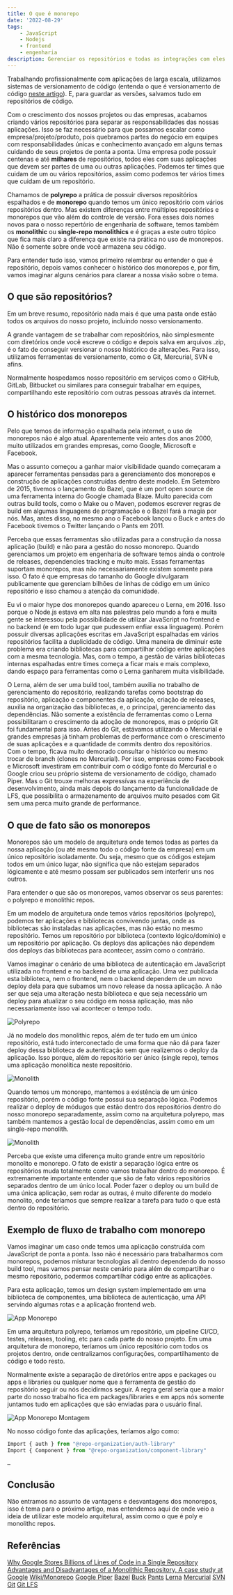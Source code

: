 ```yaml
---
title: O que é monorepo
date: '2022-08-29'
tags:
    - JavaScript
    - Nodejs
    - frontend
    - engenharia
description: Gerenciar os repositórios e todas as integrações com eles em grandes projetos pode se tornar complexo e trabalhoso. Existem práticas que podem nos ajudar a facilitar este processo e os monorepos podem nos ajudar bastante nisso.
---
```


Trabalhando profissionalmente com aplicações de larga escala, utilizamos sistemas de versionamento de código (entenda o que é versionamento de código [neste artigo](/posts/introdução-a-versionamento-de-código-e-conhecendo-o-git/)). E, para guardar as versões, salvamos tudo em repositórios de código.

Com o crescimento dos nossos projetos ou das empresas, acabamos criando vários repositórios para separar as responsabilidades das nossas aplicações. Isso se faz necessário para que possamos escalar como empresa/projeto/produto, pois quebramos partes do negócio em equipes com responsabilidades únicas e conhecimento avançado em alguns temas cuidando de seus projetos de ponta a ponta. Uma empresa pode possuir centenas e até **milhares** de repositórios, todos eles com suas aplicações que devem ser partes de uma ou outras aplicações. Podemos ter times que cuidam de um ou vários repositórios, assim como podemos ter vários times que cuidam de um repositório.

Chamamos de **polyrepo** a prática de possuir diversos repositórios espalhados e de **monorepo** quando temos um único repositório com vários repositórios dentro. Mas existem diferenças entre múltiplos repositórios e monorepos que vão além do controle de versão. Fora esses dois nomes novos para o nosso repertório de engenharia de software, temos também os **monolithic** ou **single-repo monolithics** e é graças a este outro tópico que fica mais claro a diferença que existe na prática no uso de monorepos. Não é somente sobre onde você armazena seu código.

Para entender tudo isso, vamos primeiro relembrar ou entender o que é repositório, depois vamos conhecer o histórico dos monorepos e, por fim, vamos imaginar alguns cenários para clarear a nossa visão sobre o tema.

## O que são repositórios?

Em um breve resumo, repositório nada mais é que uma pasta onde estão todos os arquivos do nosso projeto, incluindo nosso versionamento.

A grande vantagem de se trabalhar com repositórios, não simplesmente com diretórios onde você escreve o código e depois salva em arquivos .zip, é o fato de conseguir versionar o nosso histórico de alterações. Para isso, utilizamos ferramentas de versionamento, como o Git, Mercurial, SVN e afins.

Normalmente hospedamos nosso repositório em serviços como o GitHub, GitLab, Bitbucket ou similares para conseguir trabalhar em equipes, compartilhando este repositório com outras pessoas através da internet.

## O histórico dos monorepos

Pelo que temos de informação espalhada pela internet, o uso de monorepos não é algo atual. Aparentemente veio antes dos anos 2000, muito utilizados em grandes empresas, como Google, Microsoft e Facebook.

Mas o assunto começou a ganhar maior visibilidade quando começaram a aparecer ferramentas pensadas para a gerenciamento dos monorepos e construção de aplicações construídas dentro deste modelo.
Em Setembro de 2015, tivemos o lançamento do Bazel, que é um port open source de uma ferramenta interna do Google chamada Blaze. Muito parecida com outras build tools, como o Make ou o Maven, podemos escrever regras de build em algumas linguagens de programação e o Bazel fará a magia por nós. Mas, antes disso, no mesmo ano o Facebook lançou o Buck e antes do Facebook tivemos o Twitter lançando o Pants em 2011.

Perceba que essas ferramentas são utilizadas para a construção da nossa aplicação (build) e não para a gestão do nosso monorepo. Quando gerenciamos um projeto em engenharia de software temos ainda o controle de releases, dependencies tracking e muito mais. Essas ferramentas suportam monorepos, mas não necessariamente existem somente para isso. O fato é que empresas do tamanho do Google divulgaram publicamente que gerenciam bilhões de linhas de código em um único repositório e isso chamou a atenção da comunidade.

Eu vi o maior hype dos monorepos quando apareceu o Lerna, em 2016. Isso porque o Node.js estava em alta nas palestras pelo mundo a fora e muita gente se interessou pela possibilidade de utilizar JavaScript no frontend e no backend (e em todo lugar que pudessem enfiar essa linguagem). Porém possuir diversas aplicações escritas em JavaScript espalhadas em vários repositórios facilita a duplicidade de código. Uma maneira de diminuir este problema era criando bibliotecas para compartilhar código entre aplicações com a mesma tecnologia. Mas, com o tempo, a gestão de várias bibliotecas internas espalhadas entre times começa a ficar mais e mais complexo, dando espaço para ferramentas como o Lerna ganharem muita visibilidade.

O Lerna, além de ser uma build tool, também auxilia no trabalho de gerenciamento do repositório, realizando tarefas como bootstrap do repositório, aplicação e componentes da aplicação, criação de releases, auxilia na organização das bibliotecas, e, o principal, gerenciamento das dependências.
Não somente a existência de ferramentas como o Lerna possibilitaram o crescimento da adoção de monorepos, mas o próprio Git foi fundamental para isso. Antes do Git, estávamos utilizando o Mercurial e grandes empresas já tinham problemas de performance com o crescimento de suas aplicações e a quantidade de commits dentro dos repositórios. Com o tempo, ficava muito demorado consultar o histórico ou mesmo trocar de branch (clones no Mercurial). Por isso, empresas como Facebook e Microsoft investiram em contribuir com o código fonte do Mercurial e o Google criou seu próprio sistema de versionamento de código, chamado Piper. Mas o Git trouxe melhoras expressívas na experiência de desenvolvimento, ainda mais depois do lançamento da funcionalidade de LFS, que possibilita o armazenamento de arquivos muito pesados com Git sem uma perca muito grande de performance.

## O que de fato são os monorepos

Monorepos são um modelo de arquitetura onde temos todas as partes da nossa aplicação (ou até mesmo todo o código fonte da empresa) em um único repositório isoladamente. Ou seja, mesmo que os códigos estejam todos em um único lugar, não significa que não estejam separados lógicamente e até mesmo possam ser publicados sem interferir uns nos outros.

Para entender o que são os monorepos, vamos observar os seus parentes: o polyrepo e monolithic repos. 

Em um modelo de arquitetura onde temos vários repositórios (polyrepo), podemos ter aplicações e bibliotecas convivendo juntas, onde as bibliotecas são instaladas nas aplicações, mas não estão no mesmo repositório. Temos um repositório por biblioteca (contexto lógico/domínio) e um repositório por aplicação. Os deploys das aplicações não dependem dos deploys das bibliotecas para acontecer, assim como o contrário.

Vamos imaginar o cenário de uma biblioteca de autenticação em JavaScript utilizada no frontend e no backend de uma aplicação. Uma vez publicada esta biblioteca, nem o frontend, nem o backend dependem de um novo deploy dela para que subamos um novo release da nossa aplicação. A não ser que seja uma alteração nesta biblioteca e que seja necessário um deploy para atualizar o seu código em nossa aplicação, mas não necessariamente isso vai acontecer o tempo todo.

![Polyrepo]({{site.postsImagesPath}}monorepos-Polyrepo.png)

Já no modelo dos monolithic repos, além de ter tudo em um único repositório, está tudo interconectado de uma forma que não dá para fazer deploy dessa biblioteca de autenticação sem que realizemos o deploy da aplicação. Isso porque, além do repositório ser único (single repo), temos uma aplicação monolítica neste repositório.

![Monolith]({{site.postsImagesPath}}monorepos-Monolith.png)

Quando temos um monorepo, mantemos a existência de um único repositório, porém o código fonte possui sua separação lógica. Podemos realizar o deploy de módugos que estão dentro dos repositórios dentro do nosso monorepo separadamente, assim como na arquitetura polyrepo, mas também mantemos a gestão local de dependências, assim como em um single-repo monolith.

![Monolith]({{site.postsImagesPath}}monorepos-Monorepo.png)

Perceba que existe uma diferença muito grande entre um repositório monolito e monorepo. O fato de existir a separação lógica entre os repositórios muda totalmente como vamos trabalhar dentro do monorepo. É extremamente importante entender que são de fato vários repositórios separados dentro de um único local. Poder fazer o deploy ou um build de uma única aplicação, sem rodar as outras, é muito diferente do modelo monolito, onde teríamos que sempre realizar a tarefa para tudo o que está dentro do repositório.

## Exemplo de fluxo de trabalho com monorepo

Vamos imaginar um caso onde temos uma aplicação construída com JavaScript de ponta a ponta. Isso não é necessário para trabalharmos com monorepos, podemos misturar tecnologias ali dentro dependendo do nosso build tool, mas vamos pensar neste cenário para além de compartilhar o mesmo repositório, podermos compartilhar código entre as aplicações.

Para esta aplicação, temos um design system implementado em uma biblioteca de componentes, uma biblioteca de autenticação, uma API servindo algumas rotas e a aplicação frontend web.


![App Monorepo]({{site.postsImagesPath}}monorepos-App.png)

Em uma arquitetura polyrepo, teríamos um repositório, um pipeline CI/CD, testes, releases, tooling, etc para cada parte do nosso projeto. Em uma arquitetura de monorepo, teríamos um único repositório com todos os projetos dentro, onde centralizamos configurações, compartilhamento de código e todo resto.

Normalmente existe a separação de diretórios entre apps e packages ou apps e libraries ou qualquer nome que a ferramenta de gestão do repositório seguir ou nós decidirmos seguir. A regra geral seria que a maior parte do nosso trabalho fica em packages/libraries e em apps nós somente juntamos tudo em aplicações que são enviadas para o usuário final.

![App Monorepo Montagem]({{site.postsImagesPath}}monorepos-App-Monorepo.png)

No nosso código fonte das aplicações, teríamos algo como:

```javascript
Import { auth } from "@repo-organization/auth-library"
Import { Component } from "@repo-organization/component-library"

…
```

## Conclusão

Não entramos no assunto de vantagens e desvantagens dos monorepos, isso é tema para o próximo artigo, mas entendemos aqui de onde veio a ideia de utilizar este modelo arquitetural, assim como o que é poly e monolithc repos.

## Referências

[Why Google Stores Billions of Lines of Code in a Single Repository](https://research.google/pubs/pub45424/)
[Advantages and Disadvantages of a Monolithic Repository, A case study at Google](https://people.engr.ncsu.edu/ermurph3/papers/seip18.pdf)
[Wiki/Monorepo](https://en.wikipedia.org/wiki/Monorepo)
[Google Piper](https://opensource.google/documentation/reference/glossary#Piper)
[Bazel](https://bazel.build/)
[Buck](https://buck.build/)
[Pants](https://www.pantsbuild.org/)
[Lerna](https://lerna.js.org/ )
[Mercurial](https://www.mercurial-scm.org/)
[SVN](https://subversion.apache.org/)
[Git](https://git-scm.com/)
[Git LFS](https://git-lfs.github.com/)